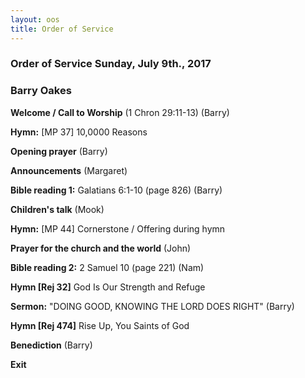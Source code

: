 ```yaml
---
layout: oos
title: Order of Service
---
```

### Order of Service Sunday, July 9th., 2017
### Barry Oakes

**Welcome / Call to Worship** (1 Chron 29:11-13) (Barry)

**Hymn:** [MP 37] 10,0000 Reasons

**Opening prayer** (Barry)

**Announcements** (Margaret)

**Bible reading 1:** Galatians 6:1-10 (page 826) (Barry)

**Children's talk** (Mook)

**Hymn:** [MP 44] Cornerstone / Offering during hymn

**Prayer for the church and the world** (John)

**Bible reading 2:** 2 Samuel 10 (page 221) (Nam)

**Hymn [Rej 32]** God Is Our Strength and Refuge

**Sermon:** "DOING GOOD, KNOWING THE LORD DOES RIGHT" (Barry)

**Hymn [Rej 474]** Rise Up, You Saints of God

**Benediction** (Barry)

**Exit**
